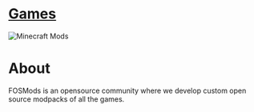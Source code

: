 # [Games](./games)
<img alt="Minecraft Mods" src="https://github-readme-stats.vercel.app/api/pin/?username=FOSMods&repo=Minecraft" />

# About
FOSMods is an opensource community where we develop custom open source modpacks of all the games.